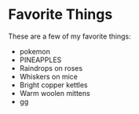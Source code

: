 # Favorite Things

These are a few of my favorite things:
- pokemon
- PINEAPPLES
- Raindrops on roses
- Whiskers on mice
- Bright copper kettles
- Warm woolen mittens
- gg
